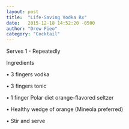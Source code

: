 ```yaml
---
layout: post
title:  "Life-Saving Vodka Rx"
date:   2015-12-18 14:52:20 -0500
author: "Drew Fieo"
category: "Cocktail"
---
```

Serves 1 - Repeatedly

Ingredients

• 3 fingers vodka

• 3 fingers tonic

• 1 finger Polar diet orange-flavored seltzer

• Healthy wedge of orange (Mineola preferred)

• Stir and serve
